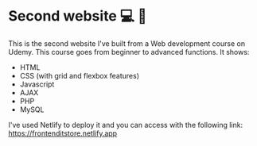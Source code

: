 # Second website :computer: :iphone:

This is the second website I've built from a Web development course on Udemy. This course goes from beginner to advanced functions. It shows:

* HTML
* CSS (with grid and flexbox features)
* Javascript
* AJAX
* PHP
* MySQL

I've used Netlify to deploy it and you can access with the following link:
https://frontenditstore.netlify.app
